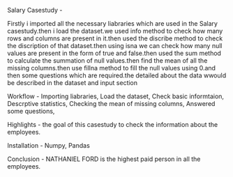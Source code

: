 Salary Casestudy - 

Firstly i imported all the necessary liabraries which are used in the Salary casestudy.then i load the dataset.we used info method to check how many rows and columns are present in it.then used the discribe method to check the discription of that dataset.then using isna we can check how many null values are present in the form of true and false.then used the sum method to calculate the summation of null values.then find the mean of all the missing columns.then use fillna method to fill the null values using 0.and then some questions which are required.the detailed about the data wwould be described in the dataset and input section

Workflow - 
Importing liabraries,
Load the dataset,
Check basic informtaion,
Descrptive statistics,
Checking the mean of missing columns,
Answered some questions,

Highlights - 
the goal of this casestudy to check the information about the employees.

Installation - 
Numpy,
Pandas

Conclusion - 
NATHANIEL FORD is the highest paid person in all the employees.



